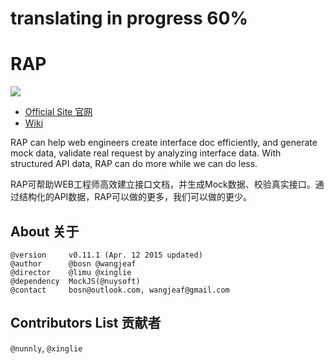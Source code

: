 translating in progress 60%
=======

# RAP
![](https://sourcegraph.com/api/repos/github.com/thx/RAP/.counters/views-24h.png)
* [Official Site 官网](http://thx.github.io/RAP)
* [Wiki](http://github.com/thx/RAP/wiki)

RAP can help web engineers create interface doc efficiently, and generate mock data, validate real request by analyzing interface data. With structured API data, RAP can do more while we can do less.

RAP可帮助WEB工程师高效建立接口文档，并生成Mock数据、校验真实接口。通过结构化的API数据，RAP可以做的更多，我们可以做的更少。
 
## About 关于

    @version     v0.11.1 (Apr. 12 2015 updated)
    @author      @bosn @wangjeaf
    @director    @limu @xinglie
    @dependency  MockJS(@nuysoft)
    @contact     bosn@outlook.com, wangjeaf@gmail.com
    
## Contributors List 贡献者

`@nunnly`, `@xinglie`
